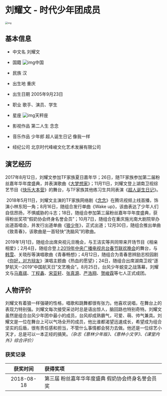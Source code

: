 # 刘耀文 - 时代少年团成员

<img src="file:///C:\Users\一帆\Documents\Tencent Files\2720618020\Image\C2C\D6C5848731E07D9E64429EA7E5424C2A.jpg" alt="img" style="zoom:50%;" />

## 基本信息

- 中文名   刘耀文
- 国籍      ![img](http://p0.qhimg.com/dr/_32_/t01b5f45af13e3466ba.png)中国
- 民族     汉
- 出生地   重庆
- 出生日期   2005年9月23日
- 职业    歌手、演员、学生

- 星座    ![img](http://p5.qhimg.com/d/inn/0ac33ec5/7.png)天秤座
- 影视作品   第二人生    念念
- 音乐作品    少年郎    超人诞生日记      像我一样
- 经纪公司    北京时代峰峻文化艺术发展有限公司

## **演艺经历**

​      2017年8月12日，刘耀文参加TF家族夏日嘉年华；26日，随TF家族参加第二届粉丝嘉年华年度盛典，并表演歌曲《[大梦想家](https://baike.so.com/doc/7096036-11405162.html)》；11月11日，刘耀文登上湖南卫视综艺节目《[快乐大本营](https://baike.so.com/doc/10955519-11492143.html)》的舞台，与TF家族其他练习生共同表演《[超人诞生日记](https://baike.so.com/doc/27049686-28430351.html)》。

​      2018年5月11日，刘耀文主演的TF家族网络剧《[念念](https://baike.so.com/doc/4255329-4457829.html)》在腾讯视频上线首播，饰演小林东阳一角；8月16日，随组合发行单曲《Wake up》，该曲表达了少年人们自信昂扬，不惧威胁的斗志；18日，随组合参加第三届粉丝嘉年华年度盛典，获得粉丝奖项“假奶协会终身名誉会员”；10月7日，随组合在重庆施光南大剧院举办出道首唱会，并发行出道单曲《[狼少年](https://baike.so.com/doc/7913986-27781240.html)》，正式出道；12月30日，随组合推出单曲《致青春》，该歌曲是一首轻快“洗脑风”的歌曲。

​      2019年1月1日，随组合出席央视元旦晚会，与王洁实等共同带来开场节目《相亲相爱》；2月4日，随组合登上[2019年中央广播电视总台春节联欢晚会](https://baike.so.com/doc/27165462-28558344.html)的舞台，与[韩雪](https://baike.so.com/doc/5310067-5545022.html)、关晓彤等演唱歌曲《青春畅想》；4月12日，随组合为青春思辨励志校园剧《[你好，对方辩友](https://baike.so.com/doc/26540545-30291578.html)》演唱主题曲《热血的愿望》；24日，随组合出席湖南卫视“逐梦航天--2019“中国航天日”文艺晚会”。8月25日，台风少年蜕变之战落幕，刘耀文与[马嘉祺](https://baike.so.com/doc/5108964-27113771.html)、[丁程鑫](https://baike.so.com/doc/24215627-24868754.html)、[宋亚轩](https://baike.so.com/doc/24689754-25589448.html)、[张真源](https://baike.so.com/doc/24235053-25132803.html)、[严浩翔](https://baike.so.com/doc/24936836-25888265.html)、[贺峻霖](https://baike.so.com/doc/24356120-25169548.html)等七人正式成团。

## **人物评价**

​        刘耀文有着狼一样强硬的性格，唱歌和跳舞都很有张力。他喜欢说唱，在舞台上的表现力特别强。刘耀文每次接受采访时总是语出惊人，脑回路也特别奇特。刘耀文虽然是组合台风少年团中最小的成员，台风却成熟霸气，可爱、萌、帅气兼具。刘耀文是一位在舞台上可以气场全开的成员，他比谁都渴望迅速成长，希望成为组合坚实的后盾，很有责任感和担当，不管什么事情都会努力去做。他还是一位综艺小天才，总是可以一本正经的搞笑。*（杂志《意林少年版》、《意林小文学》、《课堂内外》综合评价）*

### 获奖记录

|  获奖时间  | 获得奖项                                           |
| :--------: | :------------------------------------------------- |
| 2018-08-18 | 第三届   粉丝嘉年华年度盛典 假奶协会终身名誉会员奖 |

